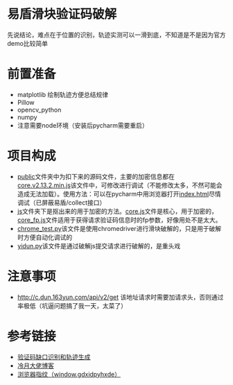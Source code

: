 易盾滑块验证码破解
=
先说结论，难点在于位置的识别，轨迹实测可以一滑到底，不知道是不是因为官方demo比较简单
# 前置准备
- matplotlib 绘制轨迹方便总结规律
- Pillow
- opencv_python
- numpy
- 注意需要node环境（安装后pycharm需要重启）
# 项目构成
- [public](public)文件夹中为扣下来的源码文件，主要的加密信息都在[core.v2.13.2.min.js](public/assets/core.v2.13.2.min.js)该文件中，可修改进行调试（不能修改太多，不然可能会造成无法加载）。使用方法：可以在pycharm中用浏览器打开[index.html](index.html)尽情调试（已屏蔽易盾/collect接口）
- [js](js)文件夹下是抠出来的用于加密的方法。[core.js](js/core.js)文件是核心，用于加密的，[core_fp.js](js/core_fp.js)文件适用于获得请求验证码信息时的fp参数，好像用处不是太大。
- [chrome_test.py](chrome_test.py)该文件是使用chromedriver进行滑块破解的，只是用于破解时方便自动化调试的
- [yidun.py](yidun.py)该文件是通过破解js提交请求进行破解的，是重头戏
# 注意事项
- http://c.dun.163yun.com/api/v2/get 该地址请求时需要加请求头，否则通过率极低（坑逼问题搞了我一天，太菜了）
# 参考链接
- [验证码缺口识别和轨迹生成](https://www.jianshu.com/p/f12679a63b8d)
- [冷月大佬博客](https://lengyue.me/index.php/category/captcha/crack-yidun/)
- [浏览器指纹（window.gdxidpyhxde）](https://blog.csdn.net/wu0che28/article/details/103050970)